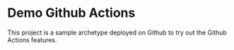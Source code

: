 # Demo Github Actions

This project is a sample archetype deployed on Github to try out the Github Actions features.
